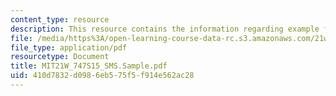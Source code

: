 ```yaml
---
content_type: resource
description: This resource contains the information regarding example framing assignment.
file: /media/https%3A/open-learning-course-data-rc.s3.amazonaws.com/21w-747-rhetoric-spring-2015/410d7832d0986eb575f5f914e562ac28_MIT21W_747S15_SMS.Sample.pdf
file_type: application/pdf
resourcetype: Document
title: MIT21W_747S15_SMS.Sample.pdf
uid: 410d7832-d098-6eb5-75f5-f914e562ac28
---
```

